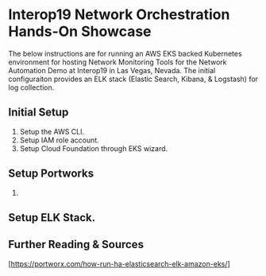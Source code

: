 # Interop19 Network Orchestration Hands-On Showcase
The below instructions are for running an AWS EKS backed Kubernetes environment for hosting Network Monitoring Tools for the Network Automation Demo at Interop19 in Las Vegas, Nevada.  The initial configuraiton provides an ELK stack (Elastic Search, Kibana, & Logstash) for log collection.

## Initial Setup

1. Setup the AWS CLI.
2. Setup IAM role account.
3. Setup Cloud Foundation through EKS wizard.

## Setup Portworks

1. 

## Setup ELK Stack.


## Further Reading & Sources
[https://portworx.com/how-run-ha-elasticsearch-elk-amazon-eks/]